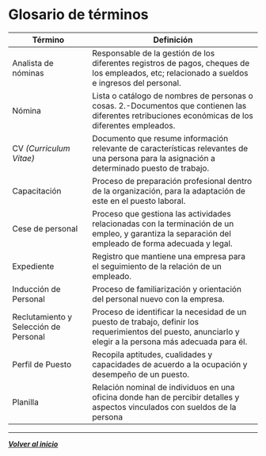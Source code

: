 # Glosario de términos
| Término                                | Definición                                                                                                                                                    |
|----------------------------------------|---------------------------------------------------------------------------------------------------------------------------------------------------------------|
| Analista de nóminas                    | Responsable de la gestión de los diferentes registros de pagos, cheques de los empleados, etc; relacionado a sueldos e ingresos del personal.              |
| Nómina                                 | Lista o catálogo de nombres de personas o cosas. 2.-Documentos que contienen las diferentes retribuciones económicas de los diferentes empleados.          |
| CV *(Curriculum Vitae)*                | Documento que resume información relevante de características relevantes de una persona para la asignación a determinado puesto de trabajo.               |
| Capacitación                           | Proceso de preparación profesional dentro de la organización, para la adaptación de este en el puesto laboral.                                            |
| Cese de personal                       | Proceso que gestiona las actividades relacionadas con la terminación de un empleo, y garantiza la separación del empleado de forma adecuada y legal.      |
| Expediente                             | Registro que mantiene una empresa para el seguimiento de la relación de un empleado.                                                                      |
| Inducción de Personal                  | Proceso de familiarización y orientación del personal nuevo con la empresa.                                                                               |
| Reclutamiento y Selección de Personal  | Proceso de identificar la necesidad de un puesto de trabajo, definir los requerimientos del puesto, anunciarlo y elegir a la persona más adecuada para él. |
| Perfil de Puesto                       | Recopila aptitudes, cualidades y capacidades de acuerdo a la ocupación y desempeño de un puesto.                                                          |
| Planilla                               | Relación nominal de individuos en una oficina donde han de percibir detalles y aspectos vinculados con sueldos de la persona  |
---
***[Volver al inicio](README.md)***
